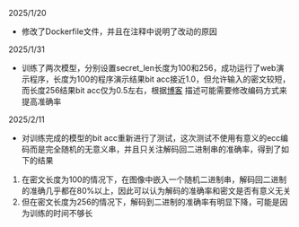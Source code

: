 2025/1/20
- 修改了Dockerfile文件，并且在注释中说明了改动的原因

2025/1/31
- 训练了两次模型，分别设置secret_len长度为100和256，成功运行了web演示程序，长度为100的程序演示结果bit acc接近1.0，但允许输入的密文较短，
而长度256结果bit acc仅为0.5左右，根据[博客](https://blog.csdn.net/qq_40859587/article/details/134670207?spm=1001.2014.3001.5502)
描述可能需要修改编码方式来提高准确率

2025/2/11
- 对训练完成的模型的bit acc重新进行了测试，这次测试不使用有意义的ecc编码而是完全随机的无意义串，并且只关注解码回二进制串的准确率，得到了如下的结果
1. 在密文长度为100的情况下，在图像中嵌入一个随机二进制串，解码回二进制的准确几乎都在80%以上，因此可以认为解码的准确率和密文是否有意义无关
2. 但在密文长度为256的情况下，解码到二进制的准确率有明显下降，可能是因为训练的时间不够长
